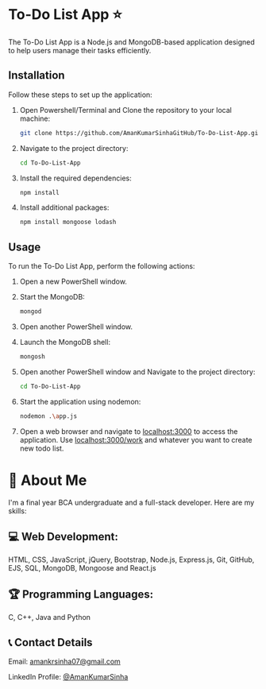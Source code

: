 # To-Do List App ⭐

The To-Do List App is a Node.js and MongoDB-based application designed to help users manage their tasks efficiently.

## Installation 

Follow these steps to set up the application:

1. Open Powershell/Terminal and Clone the repository to your local machine:

   ```bash
   git clone https://github.com/AmanKumarSinhaGitHub/To-Do-List-App.git
   ```

2. Navigate to the project directory:

   ```bash
   cd To-Do-List-App
   ```

3. Install the required dependencies:

   ```bash
   npm install
   ```

4. Install additional packages:

   ```bash
   npm install mongoose lodash
   ```

## Usage

To run the To-Do List App, perform the following actions:

1. Open a new PowerShell window.

2. Start the MongoDB:

   ```bash
   mongod
   ```

3. Open another PowerShell window.

4. Launch the MongoDB shell:

   ```bash
   mongosh
   ```

5. Open another PowerShell window and Navigate to the project directory:

   ```bash
   cd To-Do-List-App
   ```

6. Start the application using nodemon:

   ```bash
   nodemon .\app.js
   ```

7. Open a web browser and navigate to [localhost:3000](http://localhost:3000) to access the application. Use [localhost:3000/work](http://localhost:3000/work) and whatever you want to create new todo list.


# 🚀 About Me

I'm a final year BCA undergraduate and a full-stack developer. Here are my skills:

## 💻 Web Development:

HTML,
CSS,
JavaScript,
jQuery,
Bootstrap,
Node.js,
Express.js,
Git,
GitHub,
EJS,
SQL,
MongoDB,
Mongoose and
React.js

## 🏆 Programming Languages:

C, C++, Java and Python

## 📞 Contact Details
Email: amankrsinha07@gmail.com

LinkedIn Profile: [@AmanKumarSinha](www.linkedin.com/in/amankumarsinha)